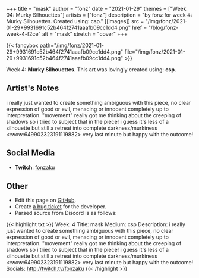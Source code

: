 +++
title =       "mask"
author =      "fonz"
date =        "2021-01-29"
themes =      ["Week 04: Murky Silhouettes"]
artists =     ["fonz"]
description = "by fonz for week 4: Murky Silhouettes. Created using: csp."
[[images]]
              src = "/img/fonz/2021-01-29+9931691c52b464f2741aaafb09cc1dd4.png"
              href = "/blog/fonz-week-4-f2ce"
              alt = "mask"
              stretch = "cover"
+++


{{< fancybox path="/img/fonz/2021-01-29+9931691c52b464f2741aaafb09cc1dd4.png" file="/img/fonz/2021-01-29+9931691c52b464f2741aaafb09cc1dd4.png" >}}


Week 4: **Murky Silhouettes**. This art was lovingly created using: **csp**.

## Artist's Notes

i really just wanted to create something ambiguous with this piece, no clear expression of good or evil, menacing or innocent completely up to interpretation. "movement" really got me thinking about the creeping of shadows so i tried to subject that in the piece! i guess it's less of a silhouette but still a retreat into complete darkness/murkiness <:wow:649902323191119882>  very last minute but happy with the outcome!

## Social Media

- **Twitch**: <a href='https://twitch.tv/fonzaku' target='_blank'>fonzaku</a>


## Other

- Edit this page on [GitHub](https://github.com/teaminkling/web-refresh/edit/main/blog/content/blog/fonz-week-4-f2ce.md).
- Create [a bug ticket](https://github.com/teaminkling/web-refresh/issues/new?assignees=&labels=bug&template=problem-report.md&title=) for the developer.
- Parsed source from Discord is as follows:

{{< highlight txt >}}
Week: 4
Title: mask
Medium: csp
Description: i really just wanted to create something ambiguous with this piece, no clear expression of good or evil, menacing or innocent completely up to interpretation. "movement" really got me thinking about the creeping of shadows so i tried to subject that in the piece! i guess it's less of a silhouette but still a retreat into complete darkness/murkiness <:wow:649902323191119882>  very last minute but happy with the outcome!
Socials: http://twitch.tv/fonzaku
{{< /highlight >}}